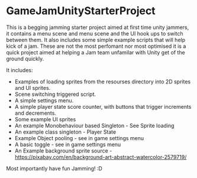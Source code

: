 # GameJamUnityStarterProject

This is a begging jamming starter project  aimed at first time unity jammers, it contains a menu scene and menu scene and the UI hook ups to switch between them. It also includes some simple example scripts that will help kick of a jam. These are not the most perfomant nor most optimised it is a quick project aimed at helping a Jam team  unfamilar with Unity get of the ground quickly.

It includes:
- Examples of loading sprites from the resourses directory into 2D sprites and UI sprites.
- Scene switching triggered script.
-  A simple settings menu.
- A simple player state score counter, with buttons that trigger increments and decrements.
- Some example UI sprites
- An example Monobehaviour based Singleton - See Sprite loading
- An example class singleton - Player State
- Example Object pooling - see in game settings menu
- A basic toggle - see in game settings menu
- An Example background sprite source - https://pixabay.com/en/background-art-abstract-watercolor-2579719/

Most importantly have fun Jamming! :D



